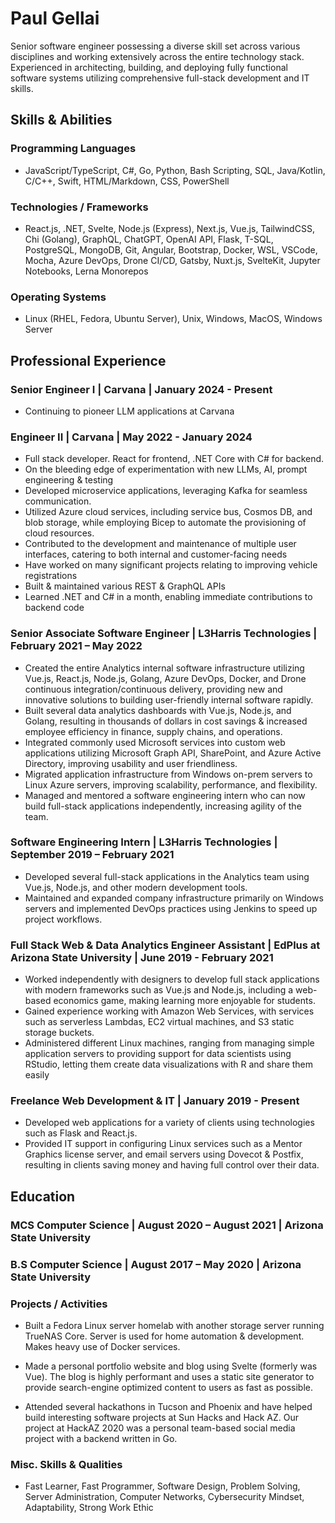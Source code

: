 # Paul Gellai

Senior software engineer possessing a diverse skill set across various disciplines and working extensively across the entire technology stack. Experienced in architecting, building, and deploying fully functional software systems utilizing comprehensive full-stack development and IT skills.

## Skills & Abilities

### Programming Languages
- JavaScript/TypeScript, C#, Go, Python, Bash Scripting, SQL, Java/Kotlin, C/C++, Swift, HTML/Markdown, CSS, PowerShell

### Technologies / Frameworks

- React.js, .NET, Svelte, Node.js (Express), Next.js, Vue.js, TailwindCSS, Chi (Golang), GraphQL, ChatGPT, OpenAI API, Flask, T-SQL, PostgreSQL, MongoDB, Git, Angular, Bootstrap, Docker, WSL, VSCode, Mocha, Azure DevOps, Drone CI/CD, Gatsby, Nuxt.js, SvelteKit, Jupyter Notebooks, Lerna Monorepos

### Operating Systems

- Linux (RHEL, Fedora, Ubuntu Server), Unix, Windows, MacOS, Windows Server

## Professional Experience

### Senior Engineer I | Carvana | January 2024 - Present

- Continuing to pioneer LLM applications at Carvana

### Engineer II | Carvana | May 2022 - January 2024

- Full stack developer. React for frontend, .NET Core with C# for backend.
- On the bleeding edge of experimentation with new LLMs, AI, prompt engineering & testing
- Developed microservice applications, leveraging Kafka for seamless communication.
- Utilized Azure cloud services, including service bus, Cosmos DB, and blob storage, while employing Bicep to automate the provisioning of cloud resources.
- Contributed to the development and maintenance of multiple user interfaces, catering to both internal and customer-facing needs
- Have worked on many significant projects relating to improving vehicle registrations
- Built & maintained various REST & GraphQL APIs
- Learned .NET and C# in a month, enabling immediate contributions to backend code

### Senior Associate Software Engineer | L3Harris Technologies | February 2021 – May 2022

- Created the entire Analytics internal software infrastructure utilizing Vue.js, React.js, Node.js, Golang, Azure DevOps, Docker, and Drone continuous integration/continuous delivery, providing new and innovative solutions to building user-friendly internal software rapidly.
- Built several data analytics dashboards with Vue.js, Node.js, and Golang, resulting in thousands of dollars in cost savings & increased employee efficiency in finance, supply chains, and operations.
- Integrated commonly used Microsoft services into custom web applications utilizing Microsoft Graph API, SharePoint, and Azure Active Directory, improving usability and user friendliness.
- Migrated application infrastructure from Windows on-prem servers to Linux Azure servers, improving scalability, performance, and flexibility.
- Managed and mentored a software engineering intern who can now build full-stack applications independently, increasing agility of the team.

### Software Engineering Intern | L3Harris Technologies | September 2019 – February 2021

- Developed several full-stack applications in the Analytics team using Vue.js, Node.js, and other modern development tools.
- Maintained and expanded company infrastructure primarily on Windows servers and implemented DevOps practices using Jenkins to speed up project workflows.

### Full Stack Web & Data Analytics Engineer Assistant | EdPlus at Arizona State University | June 2019 - February 2021

- Worked independently with designers to develop full stack applications with modern frameworks such as Vue.js and Node.js, including a web-based economics game, making learning more enjoyable for students.
- Gained experience working with Amazon Web Services, with services such as serverless Lambdas, EC2 virtual machines, and S3 static storage buckets.
- Administered different Linux machines, ranging from managing simple application servers to providing support for data scientists using RStudio, letting them create data visualizations with R and share them easily

### Freelance Web Development & IT | January 2019 - Present

- Developed web applications for a variety of clients using technologies such as Flask and React.js.
- Provided IT support in configuring Linux services such as a Mentor Graphics license server, and email servers using Dovecot & Postfix, resulting in clients saving money and having full control over their data.

## Education

### MCS Computer Science | August 2020 – August 2021 | Arizona State University

### B.S Computer Science | August 2017 – May 2020 | Arizona State University

### Projects / Activities

- Built a Fedora Linux server homelab with another storage server running TrueNAS Core. Server is used for home automation & development. Makes heavy use of Docker services.

- Made a personal portfolio website and blog using Svelte (formerly was Vue). The blog is highly performant and uses a static site generator to provide search-engine optimized content to users as fast as possible.

- Attended several hackathons in Tucson and Phoenix and have helped build interesting software projects at Sun Hacks and Hack AZ. Our project at HackAZ 2020 was a personal team-based social media project with a backend written in Go.

### Misc. Skills & Qualities
- Fast Learner, Fast Programmer, Software Design, Problem Solving, Server Administration, Computer Networks, Cybersecurity Mindset, Adaptability, Strong Work Ethic

